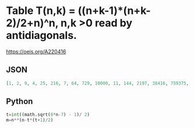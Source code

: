 # Table T\(n,k\) \= \(\(n\+k\-1\)\*\(n\+k\-2\)/2\+n\)^n, n,k \>0 read by antidiagonals\.
https://oeis.org/A220416
## JSON
```JSON
[1, 2, 9, 4, 25, 216, 7, 64, 729, 10000, 11, 144, 2197, 38416, 759375, 16, 289, 5832, 130321, 3200000, 85766121, 22, 529, 13824, 390625, 11881376, 387420489, 13492928512, 29, 900, 29791, 1048576, 39135393, 1544804416, 64339296875, 2821109907456]
```
## Python
```Python
t=int((math.sqrt(8*n-7) - 1)/ 2)
m=n**(n-t*(t+1)/2)
```
